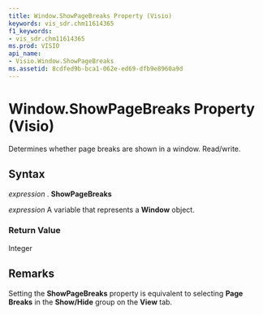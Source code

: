 ```yaml
---
title: Window.ShowPageBreaks Property (Visio)
keywords: vis_sdr.chm11614365
f1_keywords:
- vis_sdr.chm11614365
ms.prod: VISIO
api_name:
- Visio.Window.ShowPageBreaks
ms.assetid: 8cdfed9b-bca1-062e-ed69-dfb9e8960a9d
---
```



# Window.ShowPageBreaks Property (Visio)

Determines whether page breaks are shown in a window. Read/write.


## Syntax

 _expression_ . **ShowPageBreaks**

 _expression_ A variable that represents a **Window** object.


### Return Value

Integer


## Remarks

Setting the  **ShowPageBreaks** property is equivalent to selecting **Page Breaks** in the **Show/Hide** group on the **View** tab.


